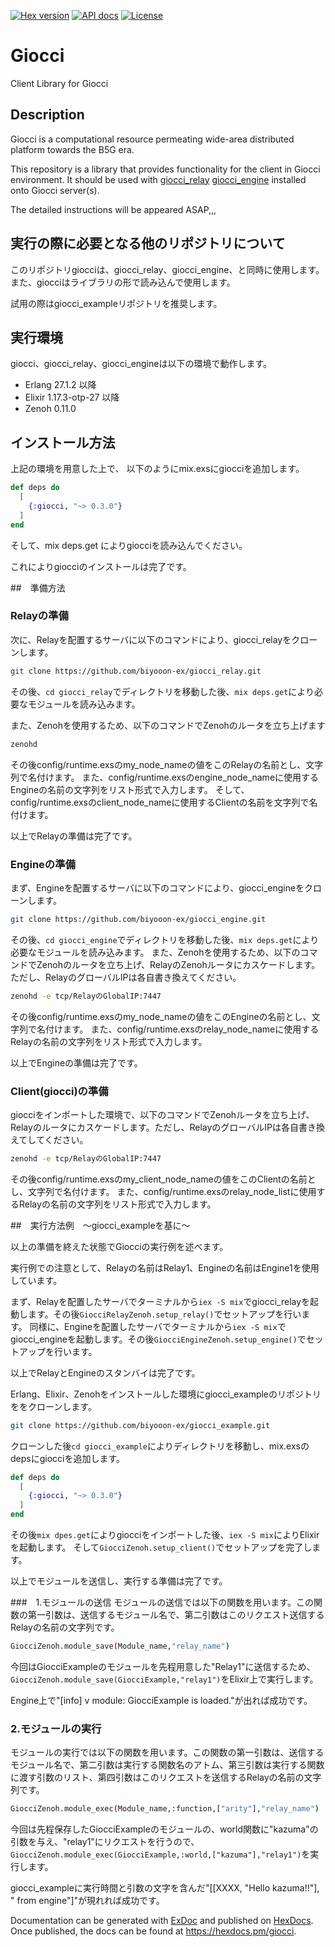 [![Hex version](https://img.shields.io/hexpm/v/giocci.svg "Hex version")](https://hex.pm/packages/giocci)
[![API docs](https://img.shields.io/hexpm/v/giocci.svg?label=hexdocs "API docs")](https://hexdocs.pm/giocci)
[![License](https://img.shields.io/hexpm/l/giocci.svg)](https://github.com/b5g-ex/giocci/blob/main/LICENSE)

# Giocci

Client Library for Giocci

## Description

Giocci is a computational resource permeating wide-area distributed platform towards the B5G era.

This repository is a library that provides functionality for the client in Giocci environment.
It should be used with [giocci_relay](https://github.com/b5g-ex/giocci_relay) [giocci_engine](https://github.com/b5g-ex/giocci_engine) installed onto Giocci server(s).

The detailed instructions will be appeared ASAP,,,


## 実行の際に必要となる他のリポジトリについて

このリポジトリgiocciは、giocci_relay、giocci_engine、と同時に使用します。
また、giocciはライブラリの形で読み込んで使用します。


試用の際はgiocci_exampleリポジトリを推奨します。


## 実行環境
giocci、giocci_relay、giocci_engineは以下の環境で動作します。
- Erlang 27.1.2 以降 
- Elixir 1.17.3-otp-27 以降
- Zenoh 0.11.0


## インストール方法
上記の環境を用意した上で、
以下のようにmix.exsにgiocciを追加します。


```elixir
def deps do
  [
    {:giocci, "~> 0.3.0"}
  ]
end
```
そして、mix deps.get によりgiocciを読み込んでください。

これによりgiocciのインストールは完了です。


##　準備方法

### Relayの準備
次に、Relayを配置するサーバに以下のコマンドにより、giocci_relayをクローンします。
```sh
git clone https://github.com/biyooon-ex/giocci_relay.git
```

その後、`cd giocci_relay`でディレクトリを移動した後、`mix deps.get`により必要なモジュールを読み込みます。

また、Zenohを使用するため、以下のコマンドでZenohのルータを立ち上げます
```sh
zenohd 
```

その後config/runtime.exsのmy_node_nameの値をこのRelayの名前とし、文字列で名付けます。
また、config/runtime.exsのengine_node_nameに使用するEngineの名前の文字列をリスト形式で入力します。
そして、config/runtime.exsのclient_node_nameに使用するClientの名前を文字列で名付けます。

以上でRelayの準備は完了です。


### Engineの準備

まず、Engineを配置するサーバに以下のコマンドにより、giocci_engineをクローンします。
```sh
git clone https://github.com/biyooon-ex/giocci_engine.git
```
その後、`cd giocci_engine`でディレクトリを移動した後、`mix deps.get`により必要なモジュールを読み込みます。
また、Zenohを使用するため、以下のコマンドでZenohのルータを立ち上げ、RelayのZenohルータにカスケードします。ただし、RelayのグローバルIPは各自書き換えてください。
```sh
zenohd -e tcp/RelayのGlobalIP:7447
```
その後config/runtime.exsのmy_node_nameの値をこのEngineの名前とし、文字列で名付けます。
また、config/runtime.exsのrelay_node_nameに使用するRelayの名前の文字列をリスト形式で入力します。


以上でEngineの準備は完了です。



### Client(giocci)の準備

giocciをインポートした環境で、以下のコマンドでZenohルータを立ち上げ、Relayのルータにカスケードします。ただし、RelayのグローバルIPは各自書き換えてしてください。
```sh
zenohd -e tcp/RelayのGlobalIP:7447
```
その後config/runtime.exsのmy_client_node_nameの値をこのClientの名前とし、文字列で名付けます。
また、config/runtime.exsのrelay_node_listに使用するRelayの名前の文字列をリスト形式で入力します。



##　実行方法例　〜giocci_exampleを基に〜

以上の準備を終えた状態でGiocciの実行例を述べます。

実行例での注意として、Relayの名前はRelay1、Engineの名前はEngine1を使用しています。

まず、Relayを配置したサーバでターミナルから`iex -S mix`でgiocci_relayを起動します。その後`GiocciRelayZenoh.setup_relay()`でセットアップを行います。
同様に、Engineを配置したサーバでターミナルから`iex -S mix`でgiocci_engineを起動します。その後`GiocciEngineZenoh.setup_engine()`でセットアップを行います。



以上でRelayとEngineのスタンバイは完了です。

Erlang、Elixir、Zenohをインストールした環境にgiocci_exampleのリポジトリををクローンします。

```sh
git clone https://github.com/biyooon-ex/giocci_example.git
```

クローンした後`cd giocci_example`によりディレクトリを移動し、mix.exsのdepsにgiocciを追加します。
```elixir
def deps do
  [
    {:giocci, "~> 0.3.0"}
  ]
end
```

その後`mix dpes.get`によりgiocciをインポートした後、`iex -S mix`によりElixirを起動します。
そして`GiocciZenoh.setup_client()`でセットアップを完了します。 

以上でモジュールを送信し、実行する準備は完了です。

###　1.モジュールの送信
モジュールの送信では以下の関数を用います。この関数の第一引数は、送信するモジュール名で、第二引数はこのリクエスト送信するRelayの名前の文字列です。
```sh
GiocciZenoh.module_save(Module_name,"relay_name")
```

今回はGiocciExampleのモジュールを先程用意した"Relay1"に送信するため、`GiocciZenoh.module_save(GiocciExample,"relay1")`をElixir上で実行します。

Engine上で"[info] v module: GiocciExample is loaded."が出れば成功です。

### 2.モジュールの実行
モジュールの実行では以下の関数を用います。この関数の第一引数は、送信するモジュール名で、第二引数は実行する関数名のアトム、第三引数は実行する関数に渡す引数のリスト、第四引数はこのリクエストを送信するRelayの名前の文字列です。

```sh
GiocciZenoh.module_exec(Module_name,:function,["arity"],"relay_name")
```

今回は先程保存したGiocciExampleのモジュールの、world関数に"kazuma"の引数を与え、"relay1"にリクエストを行うので、`GiocciZenoh.module_exec(GiocciExample,:world,["kazuma"],"relay1")`を実行します。

giocci_exampleに実行時間と引数の文字を含んだ"[[XXXX, "Hello kazuma!!"], " from engine"]"が現れれば成功です。



Documentation can be generated with [ExDoc](https://github.com/elixir-lang/ex_doc)
and published on [HexDocs](https://hexdocs.pm). Once published, the docs can
be found at <https://hexdocs.pm/giocci>.

